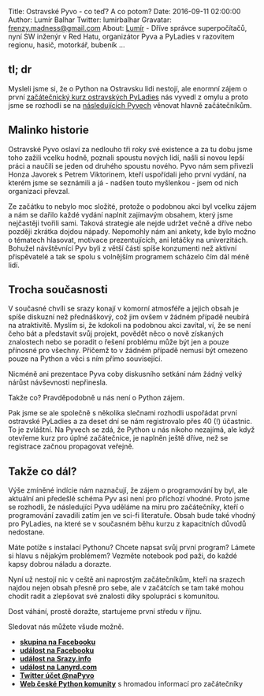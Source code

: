 Title: Ostravské Pyvo - co teď? A co potom?
Date: 2016-09-11 02:00:00
Author: Lumír Balhar
Twitter: lumirbalhar
Gravatar: frenzy.madness@gmail.com
About: [Lumír](https://twitter.com/lumirbalhar) - Dříve správce superpočítačů, nyní SW inženýr v Red Hatu, organizátor Pyva a PyLadies v razovitem regionu, hasič, motorkář, bubeník ...

## tl; dr

Mysleli jsme si, že o Python na Ostravsku lidi nestojí, ale enormní zájem o první
[začátečnický kurz ostravských PyLadies](http://pyladies.cz/ostrava_course/)
nás vyvedl z omylu a proto jsme se rozhodli se na [následujících Pyvech](http://srazy.info/pyvo-v-ostrave/6754)
věnovat hlavně začátečníkům.

## Malinko historie

Ostravské Pyvo oslaví za nedlouho tři roky své existence a za tu dobu jsme toho zažili vcelku hodně, 
poznali spoustu nových lidí, našli si novou lepší práci a naučili se jeden od druhého spoustu nového. Pyvo nám sem
přivezli Honza Javorek s Petrem Viktorinem, kteří uspořídali jeho první vydání, na kterém jsme se
seznámili a já - nadšen touto myšlenkou - jsem od nich organizaci převzal.

Ze začátku to nebylo moc složité, protože o podobnou akci byl vcelku zájem a nám se dařilo každé vydání
naplnit zajímavým obsahem, který jsme nejčastěji tvořili sami. Taková strategie ale nejde udržet
večně a dříve nebo později zkrátka dojdou nápady. Nepomohly nám ani ankety, kde bylo možno o tématech hlasovat,
motivace prezentujících, ani letáčky na univerzitách. Bohužel návštěvnící Pyv byli z větší části spíše
konzumenti než aktivní přispěvatelé a tak se spolu s volnějším programem scházelo čím dál méně lidí.

## Trocha současnosti

V současné chvíli se srazy konají v komorní atmosféře a jejich obsah je spíše diskuzní než přednáškový, což
jim ovšem v žádném případě neubírá na atraktivitě. Myslím si, že kdokoli na podobnou akci zavítal, ví,
že se není čeho bát a představit svůj projekt, povědět něco o nově získaných znalostech nebo se
poradit o řešení problému může být jen a pouze přínosné pro všechny. Přičemž to v žádném případě nemusí
být omezeno pouze na Python a věci s ním přímo související.

Nicméně ani prezentace Pyva coby diskusního setkání nám žádný velký nárůst návševnosti nepřinesla.

Takže co? Pravděpodobně u nás není o Python zájem.

Pak jsme se ale společně s několika slečnami rozhodli uspořádat první ostravské PyLadies
a za deset dní se nám registrovalo přes 40 (!) účastnic. To je zvláštní. Na Pyvech se
zdá, že Python u nás nikoho nezajímá, ale když otevřeme kurz pro úplné
začátečnice, je naplněn ještě dříve, než se registrace začnou propagovat veřejně.

## Takže co dál?

Výše zmíněné indície nám naznačují, že zájem o programování by byl, ale aktuální
ani předešlé schéma Pyv asi není pro příchozí vhodné. Proto jsme se rozhodli, že následující Pyva uděláme
na míru pro začátečníky, kteří o programování zavadili zatím jen ve sci-fi literatuře. Obsah bude také
vhodný pro PyLadies, na které se v současném běhu kurzu z kapacitních důvodů nedostane.

Máte potíže s instalací Pythonu? Chcete napsat svůj první program? Lámete si hlavu s nějakým problémem?
Vezměte notebook pod paži, do každé kapsy dobrou náladu a dorazte.

Nyní už nestojí nic v ceště ani naprostým začátečníkům, kteří na srazech najdou nejen obsah přesně
pro sebe, ale v začátcích se tam také mohou chodit radit a zlepšovat své znalosti díky spolupráci
s komunitou.

Dost váhání, prostě doražte, startujeme první středu v říjnu.

Sledovat nás můžete všude možně.

 - **[skupina na Facebooku](https://www.facebook.com/groups/pyvoruby/)**
 - **[událost na Facebooku](https://www.facebook.com/events/156943694751065/)**
 - **[událost na Srazy.info](http://srazy.info/pyvo-v-ostrave/6754)**
 - **[událost na Lanyrd.com](http://lanyrd.com/2016/ostrava-pyvo-october/)**
 - **[Twitter účet @naPyvo](https://twitter.com/napyvo?lang=cs)**
 - **[Web české Python komunity](http://python.cz/)** s hromadou informací pro začátečníky
